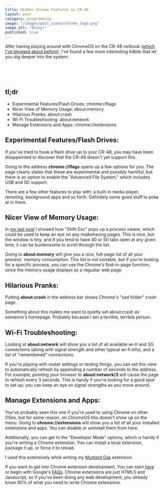 ```yaml
---
title: Hidden Chrome Features on CR-48
layout: post
category: programming
image: "/images/post_icons/chrome_logo.png"
image_alt: "Shiny!"
published: true
---
```

After having playing around with ChromeOS on the CR-48 netbook ([which I've blogged about before](http://calamitylane.com/articles/programming/chrome-os-on-the-cr-48-it-has-developer-bits)), I've found a few more interesting tidbits that let you dig deeper into the system.

<br /><br /><br />
## tl;dr
* Experimental Features/Flash Drives: chrome://flags
* Nicer View of Memory Usage: about:memory
* Hilarious Pranks: about:crash
* Wi-Fi Troubleshooting: about:network
* Manage Extensions and Apps: chrome://extensions

<!-- more -->

## Experimental Features/Flash Drives:

If you've tried to hook a flash drive up to your CR-48, you may have been disappointed to discover that the CR-48 doesn't yet support this.  

Going to the address **chrome://flags** opens up a few options for you.  The page clearly states that these are experimental and possibly harmful, but there is an option to enable the "Advanced File System," which includes USB and SD support.

There are a few other features to play with: a built-in media player, remoting, background apps and so forth.  Definitely some good stuff to poke at in there.

## Nicer View of Memory Usage:

In [my last post](http://calamitylane.com/articles/programming/chrome-os-on-the-cr-48-it-has-developer-bits) I showed how "Shift-Esc" pops up a process viewer, which could be used to keep an eye on any misbehaving pages.  This is nice, but the window is tiny, and if you tend to have 40 or 50 tabs open at any given time, it can be burdensome to scroll through the list.

Going to **about:memory** will give you a nice, full-page list of all your process' memory consumption.  This list is not sortable, but if you're looking for a specific process, you can use the Chrome's find-in-page function, since the memory usage displays as a regualar web page.

## Hilarious Pranks:

Putting **about:crash** in the address bar shows Chrome's "sad folder" crash page.

Something about this makes me want to quietly set about:crash as someone's homepage.  Probably because I am a terrible, terrible person.

## Wi-Fi Troubleshooting:

Looking at **about:network** will show you a list of all available wi-fi and 3G connections (along with signal strength and other typical wi-fi info), and a list of "remembered" connections.

If you're playing with router settings or testing things, you can set this view to automatically refresh by appending a number of seconds to the address.  For example, pointing your browser to **about:network/3** will cause the page to refresh every 3 seconds.  This is handy if you're looking for a good spot to set up; you can keep an eye on signal strengths as you move around.

## Manage Extensions and Apps:

You've probably seen this one if you're used to using Chrome on other OSes, but for some reason, on ChromeOS this doesn't show up on the menu.  Going to **chrome://extensions** will show you a list of all your installed extensions and apps.  You can disable or uninstall them from here.

Additionally, you can get to the "Developer Mode" options, which is handy if you're writing a Chrome extension.  You can install a local extension, package it up, or force it to reload.

I used this extensively while writing my [Mustard Gas](https://chrome.google.com/webstore/detail/mbaomoafgihhkhgmkkoealeopilfdeaf#) extension.

If you want to get into Chrome extension development, You can start [here](http://code.google.com/chrome/extensions/getstarted.html) or begin with Google's [FAQs](http://code.google.com/chrome/extensions/faq.html).  Chrome extensions are just HTML5 and Javascript, so if you've been doing any web development, you already know 90% of what you need to write Chrome extensions.

